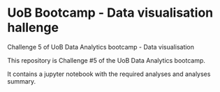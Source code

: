 # UoB Bootcamp - Data visualisation hallenge
Challenge 5 of UoB Data Analytics bootcamp - Data visualisation

This repository is Challenge #5 of the UoB Data Analytics bootcamp. 

It contains a jupyter notebook with the required analyses and analyses summary.

